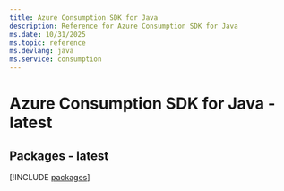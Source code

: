 ```yaml
---
title: Azure Consumption SDK for Java
description: Reference for Azure Consumption SDK for Java
ms.date: 10/31/2025
ms.topic: reference
ms.devlang: java
ms.service: consumption
---
```

# Azure Consumption SDK for Java - latest
## Packages - latest
[!INCLUDE [packages](consumption-index.md)]